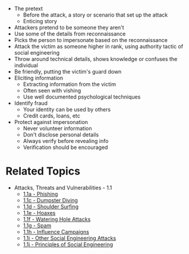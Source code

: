 - The pretext
	-  Before the attack, a story or scenario that set up the attack
	- Enticing story
- Attackers pretend to be someone they aren't
- Use some of the details from reconnaissance
- Picks the person to impersonate based on the reconnaissance
- Attack the victim as someone higher in rank, using authority tactic of social engineering
- Throw around technical details, shows knowledge or confuses the individual
- Be friendly, putting the victim's guard down
- Eliciting information
	- Extracting information from the victim
	- Often seen with vishing
	- Use well documented psychological techniques
- Identify fraud
	- Your identity can be used by others
	- Credit cards, loans, etc
- Protect against impersonation
	- Never volunteer information
	- Don't disclose personal details
	- Always verify before revealing info
	- Verification should be encouraged

# Related Topics
- Attacks, Threats and Vulnerabilities - 1.1
	- [1.1a - Phishing](1.1a-Phishing.md)
	- [1.1c - Dumpster Diving](1.1c-Dumpster-Diving.md)
	- [1.1d - Shoulder Surfing](1.1d-Shoulder-Surfing.md)
	- [1.1e - Hoaxes](1.1e-Hoaxes.md)
	- [1.1f - Watering Hole Attacks](1.1f-Watering-Hole-Attacks.md)
	- [1.1g - Spam](1.1g-Spam.md)
	- [1.1h - Influence Campaigns](1.1h-Influence-Campaigns.md)
	- [1.1i - Other Social Engineering Attacks](1.1i-Other-Social-Engineering-Attacks.md)
	- [1.1j - Principles of Social Engineering](1.1j-Principles-of-Social-Engineering.md)